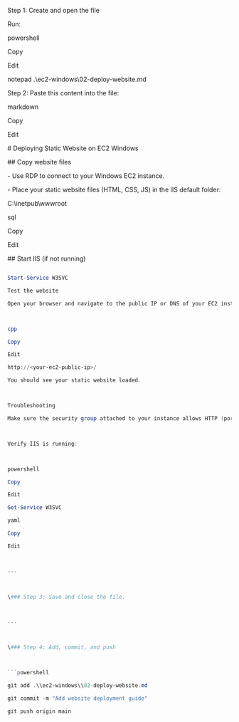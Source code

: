 Step 1: Create and open the file

Run:



powershell

Copy

Edit

notepad .\\ec2-windows\\02-deploy-website.md

Step 2: Paste this content into the file:

markdown

Copy

Edit

\# Deploying Static Website on EC2 Windows



\## Copy website files



\- Use RDP to connect to your Windows EC2 instance.

\- Place your static website files (HTML, CSS, JS) in the IIS default folder:



C:\\inetpub\\wwwroot



sql

Copy

Edit



\## Start IIS (if not running)



```powershell

Start-Service W3SVC

Test the website

Open your browser and navigate to the public IP or DNS of your EC2 instance, e.g.:



cpp

Copy

Edit

http://<your-ec2-public-ip>/

You should see your static website loaded.



Troubleshooting

Make sure the security group attached to your instance allows HTTP (port 80) inbound traffic.



Verify IIS is running:



powershell

Copy

Edit

Get-Service W3SVC

yaml

Copy

Edit



---



\### Step 3: Save and close the file.



---



\### Step 4: Add, commit, and push



```powershell

git add .\\ec2-windows\\02-deploy-website.md

git commit -m "Add website deployment guide"

git push origin main

